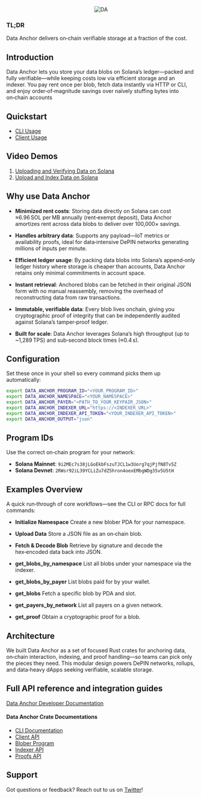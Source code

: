 <div align="center">
  <picture>
      <img alt="DA" src="https://github.com/user-attachments/assets/552eeb0a-ca6b-49ba-9cea-2b9e1a7ac1c5" />
  </picture>
</div>

### TL;DR
Data Anchor delivers on‑chain verifiable storage at a fraction of the cost.


## Introduction

Data Anchor lets you store your data blobs on Solana’s ledger—packed and fully verifiable—while keeping costs low via efficient storage and an indexer. You pay rent once per blob, fetch data instantly via HTTP or CLI, and enjoy order‑of‑magnitude savings over naïvely stuffing bytes into on‑chain accounts 


## Quickstart
- [CLI Usage](https://github.com/nitro-svm/examples/tree/main/anchoring-data/cli)
- [Client Usage](https://github.com/nitro-svm/examples/tree/main/anchoring-data/client)


## Video Demos

1. [Uploading and Verifying Data on Solana](https://youtu.be/sgjmaujHYdE?si=a4GJrxBX5B24HHvF)
2. [Upload and Index Data on Solana](https://youtu.be/sgjmaujHYdE?si=a4GJrxBX5B24HHvF)


## Why use Data Anchor

- **Minimized rent costs**: Storing data directly on Solana can cost ≈6.96 SOL per MB annually (rent‑exempt deposit), Data Anchor amortizes rent across data blobs to deliver over 100,000× savings. 

- **Handles arbitrary data**: Supports any payload—IoT metrics or availability proofs, ideal for data‑intensive DePIN networks generating millions of inputs per minute. 

- **Efficient ledger usage**: By packing data blobs into Solana’s append‑only ledger history where storage is cheaper than accounts, Data Anchor retains only minimal commitments in account space.

- **Instant retrieval**: Anchored blobs can be fetched in their original JSON form with no manual reassembly, removing the overhead of reconstructing data from raw transactions.

- **Immutable, verifiable data**: Every blob lives onchain, giving you cryptographic proof of integrity that can be independently audited against Solana’s tamper‑proof ledger. 

- **Built for scale**: Data Anchor leverages Solana’s high throughput (up to ~1,289 TPS) and sub‑second block times (≈0.4 s).


## Configuration

Set these once in your shell so every command picks them up automatically:

```bash
export DATA_ANCHOR_PROGRAM_ID="<YOUR_PROGRAM_ID>"
export DATA_ANCHOR_NAMESPACE="<YOUR_NAMESPACE>"
export DATA_ANCHOR_PAYER="<PATH_TO_YOUR_KEYPAIR_JSON>"
export DATA_ANCHOR_INDEXER_URL="https://<INDEXER_URL>"
export DATA_ANCHOR_INDEXER_API_TOKEN="<YOUR_INDEXER_API_TOKEN>"
export DATA_ANCHOR_OUTPUT="json"
```


## Program IDs

Use the correct on‑chain program for your network:

* **Solana Mainnet**: `9i2MEc7s38jLGoEkbFszuTJCL1w3Uorg7qjPjfN8Tv5Z`
* **Solana Devnet**: `2RWsr92iL39YCLiZu7dZ5hron4oexEMbgWDg35v5U5tH`


## Examples Overview

A quick run‑through of core workflows—see the CLI or RPC docs for full commands:

* **Initialize Namespace**
  Create a new blober PDA for your namespace.

* **Upload Data**
  Store a JSON file as an on‑chain blob.

* **Fetch & Decode Blob**
  Retrieve by signature and decode the hex‑encoded data back into JSON.

* **get\_blobs\_by\_namespace**
  List all blobs under your namespace via the indexer.

* **get\_blobs\_by\_payer**
  List blobs paid for by your wallet.

* **get\_blobs**
  Fetch a specific blob by PDA and slot.

* **get\_payers\_by\_network**
  List all payers on a given network.

* **get\_proof**
  Obtain a cryptographic proof for a blob.


## Architecture

We built Data Anchor as a set of focused Rust crates for anchoring data, on‑chain interaction, indexing, and proof handling—so teams can pick only the pieces they need. This modular design powers DePIN networks, rollups, and data‑heavy dApps seeking verifiable, scalable storage.


## Full API reference and integration guides
[Data Anchor Developer Documentation](https://docs.termina.technology/documentation/network-extension-stack/modules/data-anchor)

#### Data Anchor Crate Documentations

* [CLI Documentation](https://docs.rs/data-anchor/latest/data_anchor/)
* [Client API](https://docs.rs/data-anchor-client/latest/data_anchor_client/)
* [Blober Program](https://docs.rs/data-anchor-blober/latest/data_anchor_blober/)
* [Indexer API](https://docs.rs/data-anchor-api/latest/data_anchor_api/)
* [Proofs API](https://docs.rs/data-anchor-proofs/latest/data_anchor_proofs/)


## Support

Got questions or feedback? Reach out to us on [Twitter](https://x.com/Terminaxyz)!